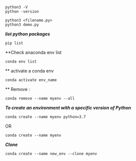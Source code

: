 
```
python3 -V
python -version

python3 <filename.py>
python3 demo.py
```

***list python packages***

```
pip list
```

**Check anaconda env list

```
conda env list
```

** activate a conda env

```
conda activate env_name
```

** Remove : 
```
conda remove --name myenv --all
```

***To create an environment with a specific version of Python***
```
conda create --name myenv python=3.7
```
OR 
```
conda create --name myenv
```

***Clone*** 
```
conda create --name new_env --clone myenv
```
